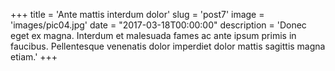 +++
title = 'Ante mattis interdum dolor'
slug = 'post7'
image = 'images/pic04.jpg'
date = "2017-03-18T00:00:00"
description = 'Donec eget ex magna. Interdum et malesuada fames ac ante ipsum primis in faucibus. Pellentesque venenatis dolor imperdiet dolor mattis sagittis magna etiam.'
+++